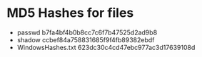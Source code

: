 # MD5 Hashes for files
- passwd b7fa4bf4b0b8cc7c6f7b47525d2ad9b8
- shadow ccbef84a758831685f9f4fb89382ebdf
- WindowsHashes.txt 623dc30c4cd47ebc977ac3d17639108d
